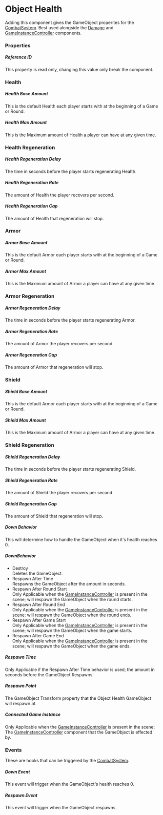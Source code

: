 # Object Health <div class="whitelisted" data-list="W"></div>
Adding this component gives the GameObject properites for the [CombatSystem](combat-system.md). Best used alongside the [Damage](damage.md) and [GameInstanceController](game-instance-controller.md) components.

### Properties

##### Reference ID
This property is read only, changing this value only break the component.

### Health
##### Health Base Amount
This is the default Health each player starts with at the beginning of a Game or Round.
##### Health Max Amount
This is the Maximum amount of Health a player can have at any given time.

### Health Regeneration
##### Health Regeneration Delay
The time in seconds before the player starts regenerating Health.
##### Health Regeneration Rate
The amount of Health the player recovers per second.
##### Health Regeneration Cap
The amount of Health that regeneration will stop.

### Armor
##### Armor Base Amount
This is the default Armor each player starts with at the beginning of a Game or Round.
##### Armor Max Amount
This is the Maximum amount of Armor a player can have at any given time.

### Armor Regeneration
##### Armor Regeneration Delay
The time in seconds before the player starts regenerating Armor.
##### Armor Regeneration Rate
The amount of Armor the player recovers per second.
##### Armor Regeneration Cap
The amount of Armor that regeneration will stop.

### Shield
##### Shield Base Amount
This is the default Armor each player starts with at the beginning of a Game or Round.
##### Shield Max Amount
This is the Maximum amount of Armor a player can have at any given time.

### Shield Regeneration
##### Shield Regeneration Delay
The time in seconds before the player starts regenerating Shield.
##### Shield Regeneration Rate
The amount of Shield the player recovers per second.
##### Shield Regeneration Cap
The amount of Shield that regeneration will stop.

##### Down Behavior
This will determine how to handle the GameObject when it's health reaches 0.
##### DownBehavior
  - Destroy  
  Deletes the GameObject.
  - Respawn After Time  
  Respawns the GameObject after the amount in seconds.
  - Respawn After Round Start  
  Only Applicable when the [GameInstanceController](game-instance-controller.md) is present in the scene; will respawn the GameObject when the round starts.
  - Respawn After Round End  
  Only Applicable when the [GameInstanceController](game-instance-controller.md) is present in the scene; will respawn the GameObject when the round ends.
  - Respawn After Game Start  
  Only Applicable when the [GameInstanceController](game-instance-controller.md) is present in the scene; will respawn the GameObject when the game starts.
  - Respawn After Game End  
  Only Applicable when the [GameInstanceController](game-instance-controller.md) is present in the scene; will respawn the GameObject when the game ends.

##### Respawn Time
Only Applicable if the Respawn After Time behavior is used; the amount in seconds before the GameObject Respawns.
##### Respawn Point
The GameObject Transform property that the Object Health GameObject will respawn at.
##### Connected Game Instance
Only Applicable when the [GameInstanceController](game-instance-controller.md) is present in the scene; The [GameInstanceController](game-instance-controller.md) component that the GameObject is effected by.

### Events
These are hooks that can be triggered by the [CombatSystem](combat-system.md).
##### Down Event
This event will trigger when the GameObject's health reaches 0.
##### Respawn Event
This event will trigger when the GameObject respawns.
